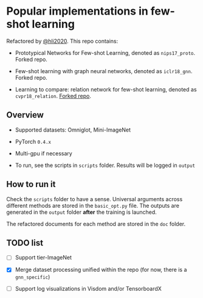 # Popular implementations in few-shot learning

Refactored by [@hli2020](https://github.com/hli2020). This repo contains:

- Prototypical Networks for Few-shot Learning, denoted as `nips17_proto`. Forked repo.

- Few-shot learning with graph neural networks, denoted as `iclr18_gnn`. Forked repo.

- Learning to compare: relation network for few-shot learning, 
denoted as `cvpr18_relation`.
[Forked repo](https://github.com/dragen1860/LearningToCompare-Pytorch).

## Overview

- Supported datasets: Omniglot, Mini-ImageNet

- PyTorch `0.4.x` 

- Multi-gpu if necessary

- To run, see the scripts in `scripts` folder. Results will be logged in `output`


## How to run it

Check the `scripts` folder to have a sense. Universal arguments across different methods are 
stored in the `basic_opt.py` file. 
The outputs are generated in the `output` folder **after** the training is launched.

The refactored documents for each method are stored in the `doc` folder.


## TODO list

- [ ] Support tier-ImageNet

- [x] Merge dataset processing unified within the repo (for now, there is a `gnn_specific`)

- [ ] Support log visualizations in Visdom and/or TensorboardX